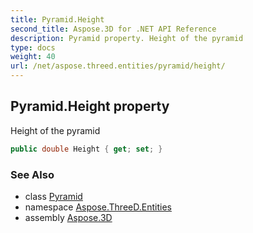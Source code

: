 ```yaml
---
title: Pyramid.Height
second_title: Aspose.3D for .NET API Reference
description: Pyramid property. Height of the pyramid
type: docs
weight: 40
url: /net/aspose.threed.entities/pyramid/height/
---
```

## Pyramid.Height property

Height of the pyramid

```csharp
public double Height { get; set; }
```

### See Also

* class [Pyramid](../)
* namespace [Aspose.ThreeD.Entities](../../../aspose.threed.entities/)
* assembly [Aspose.3D](../../../)


